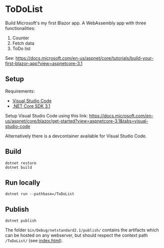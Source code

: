 # ToDoList

Build Microsoft's my first Blazor app. A WebAssembly app with three functionalities:

1. Counter
1. Fetch data
1. ToDo list

See: <https://docs.microsoft.com/en-us/aspnet/core/tutorials/build-your-first-blazor-app?view=aspnetcore-3.1>

## Setup

Requirements:

- [Visual Studio Code](https://code.visualstudio.com/)
- [.NET Core SDK 3.1](https://dotnet.microsoft.com/download)

Setup Visual Studio Code using this link: <https://docs.microsoft.com/en-us/aspnet/core/blazor/get-started?view=aspnetcore-3.1&tabs=visual-studio-code>

Alternatively there is a devcontainer available for Visual Studio Code.

## Build

````
dotnet restore
dotnet build
````

## Run locally

````
dotnet run --pathbase=/ToDoList
````

## Publish

````
dotnet publish
````

The folder `bin/Debug/netstandard2.1/publish/` contains the artifacts which can be hosted on any webserver, but should respect the context path `/ToDoList/` (see [index.html](wwwroot/index.html)).
